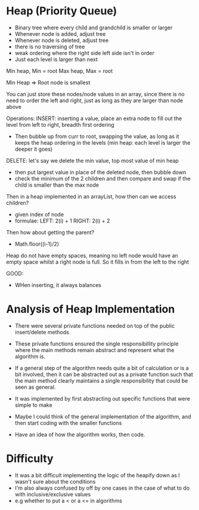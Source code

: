 # Heap (Priority Queue)

- Binary tree where every child and grandchild is smaller or larger
- Whenever node is added, adjust tree
- Whenever node is deleted, adjust tree
- there is no traversing of tree
- weak ordering where the right side left side isn't in order
- Just each level is larger than next

Min heap, Min  = root
Max heap, Max = root

Min Heap => Root node is smallest

You can just store these nodes/node values in an array, since there is no need to order the left and right, just as long as they are larger than node above

Operations:
INSERT: inserting a value, place an extra node to fill out the level from left to right, breadth first ordering
- Then bubble up from curr to root, swapping the value, as long as it keeps the heap ordering in the levels (min heap: each level is larger the deeper it goes)

DELETE: let's say we delete the min value, top most value of min heap
- then put largest value in place of the deleted node, then bubble down
- check the minimum of the 2 children and then compare and swap if the child is smaller than the max node

Then in a heap implemented in an arrayList, how then can we access children?
- given index of node
- formulae:
    LEFT: 2(i) + 1
    RIGHT: 2(i) + 2

Then how about getting the parent?
- Math.floor((i-1)/2)

Heap do not have empty spaces, meaning no left node would have an empty space whilst a right node is full. So it fills in from the left to the right

GOOD:
- WHen inserting, it always balances

# Analysis of Heap Implementation
- There were several private functions needed on top of the public insert/delete methods
- These private functions ensured the single responsibillity principle where the main methods remain abstract and represent what the algorithm is.
- If a general step of the algorithm needs quite a bit of calculation or is a bit involved, then it can be abstracted out as a private function such that the main method clearly maintains a single responsibility that could be seen as general.

- It was implemented by first abstracting out specific functions that were simple to make

- Maybe I could think of the general implementation of the algorithm, and then start coding with the smaller functions
- Have an idea of how the algorithm works, then code.

# Difficulty
- It was a bit difficult implementing the logic of the heapify down as I wasn't sure about the conditions
- I'm also always confused by off by one cases in the case of what to do with inclusive/exclusive values
- e.g whether to put a < or a <= in algorithms
